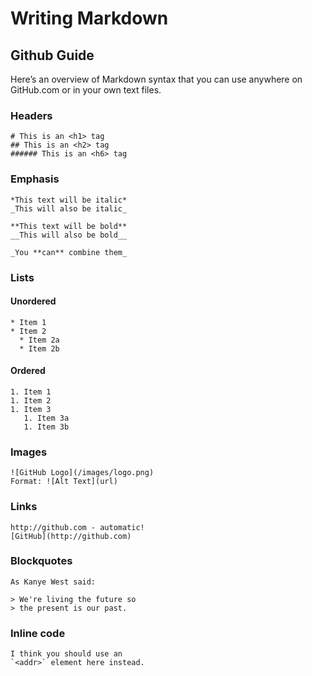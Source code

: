 # Writing Markdown
## Github Guide

Here’s an overview of Markdown syntax that you can use anywhere on GitHub.com or in your own text files.

### Headers

```
# This is an <h1> tag
## This is an <h2> tag
###### This is an <h6> tag
```

### Emphasis

```
*This text will be italic*
_This will also be italic_

**This text will be bold**
__This will also be bold__

_You **can** combine them_
```

### Lists

#### Unordered

```
* Item 1
* Item 2
  * Item 2a
  * Item 2b
```

#### Ordered

```
1. Item 1
1. Item 2
1. Item 3
   1. Item 3a
   1. Item 3b
```

### Images

```
![GitHub Logo](/images/logo.png)
Format: ![Alt Text](url)
```

### Links

```
http://github.com - automatic!
[GitHub](http://github.com)
```

### Blockquotes

```
As Kanye West said:

> We're living the future so
> the present is our past.
```

### Inline code

```
I think you should use an
`<addr>` element here instead.
```

